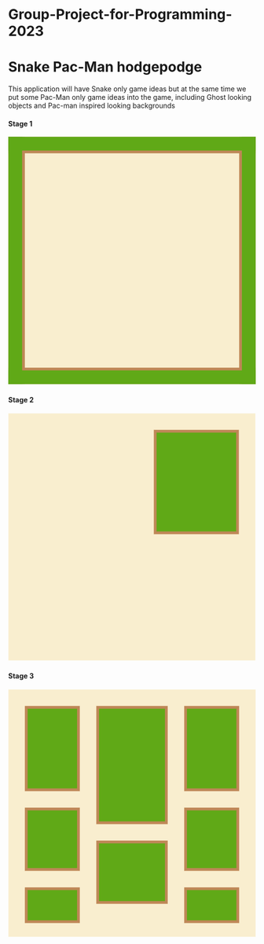 # Group-Project-for-Programming-2023

# Snake Pac-Man hodgepodge

This application will have Snake only game ideas but at the same time we put some Pac-Man only game ideas into the game, including Ghost looking objects and Pac-man inspired looking backgrounds

#### Stage 1

![Picture of Stage 1](https://github.com/LemScoot/Group-Project-for-Programming-2023/blob/main/Pacman-Snake%20Game/Images%20for%20Pac-man%20Snake%20hodgepodge/Stage%201.png)

#### Stage 2

![Picture of Stage 2](https://github.com/LemScoot/Group-Project-for-Programming-2023/blob/main/Pacman-Snake%20Game/Images%20for%20Pac-man%20Snake%20hodgepodge/Stage%202.png)

#### Stage 3

![Picture of Stage 3](https://github.com/LemScoot/Group-Project-for-Programming-2023/blob/main/Pacman-Snake%20Game/Images%20for%20Pac-man%20Snake%20hodgepodge/Stage%203.png)

